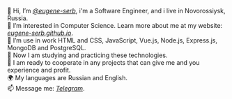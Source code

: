 👋 Hi, I’m *[@eugene-serb](https://github.com/eugene-serb)*, i'm a Software Engineer, and i live in Novorossiysk, Russia.<br />
🤩 I’m interested in Computer Science. Learn more about me at my website: *[eugene-serb.github.io](https://eugene-serb.github.io/)*.<br />
🧠 I’m use in work HTML and CSS, JavaScript, Vue.js, Node.js, Express.js, MongoDB and PostgreSQL.<br />
🌱 Now I am studying and practicing these technologies.<br />
💞️ I am ready to cooperate in any projects that can give me and you experience and profit.<br />
🌍 My languages are Russian and English.<br />
📫 Message me: *[Telegram](https://t.me/eugene_serb)*.<br />

<!---
eugene-serb/eugene-serb is a ✨ special ✨ repository because its `README.md` (this file) appears on your GitHub profile.
You can click the Preview link to take a look at your changes.
--->

